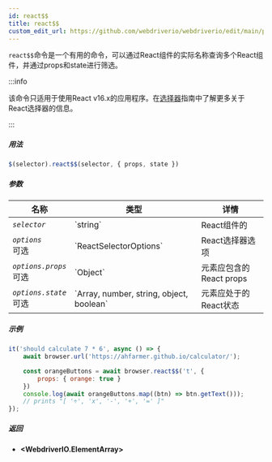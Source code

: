 ```yaml
---
id: react$$
title: react$$
custom_edit_url: https://github.com/webdriverio/webdriverio/edit/main/packages/webdriverio/src/commands/element/react$$.ts
---
```


`react$$`命令是一个有用的命令，可以通过React组件的实际名称查询多个React组件，并通过props和state进行筛选。

:::info

该命令只适用于使用React v16.x的应用程序。在[选择器](/docs/selectors#react-selectors)指南中了解更多关于React选择器的信息。

:::

##### 用法

```js
$(selector).react$$(selector, { props, state })
```

##### 参数

<table>
  <thead>
    <tr>
      <th>名称</th><th>类型</th><th>详情</th>
    </tr>
  </thead>
  <tbody>
    <tr>
      <td><code><var>selector</var></code></td>
      <td>`string`</td>
      <td>React组件的</td>
    </tr>
    <tr>
      <td><code><var>options</var></code><br /><span className="label labelWarning">可选</span></td>
      <td>`ReactSelectorOptions`</td>
      <td>React选择器选项</td>
    </tr>
    <tr>
      <td><code><var>options.props</var></code><br /><span className="label labelWarning">可选</span></td>
      <td>`Object`</td>
      <td>元素应包含的React props</td>
    </tr>
    <tr>
      <td><code><var>options.state</var></code><br /><span className="label labelWarning">可选</span></td>
      <td>`Array<any>, number, string, object, boolean`</td>
      <td>元素应处于的React状态</td>
    </tr>
  </tbody>
</table>

##### 示例

```js title="pause.js"
it('should calculate 7 * 6', async () => {
    await browser.url('https://ahfarmer.github.io/calculator/');

    const orangeButtons = await browser.react$$('t', {
        props: { orange: true }
    })
    console.log(await orangeButtons.map((btn) => btn.getText()));
    // prints "[ '÷', 'x', '-', '+', '=' ]"
});
```

##### 返回

- **&lt;WebdriverIO.ElementArray&gt;**